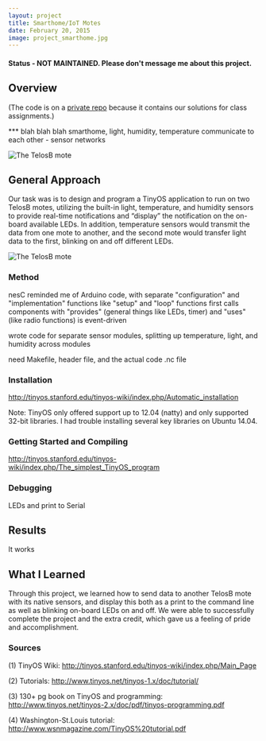 ```yaml
---
layout: project
title: Smarthome/IoT Motes
date: February 20, 2015
image: project_smarthome.jpg
---
```

#### Status - NOT MAINTAINED. Please don't message me about this project.

## Overview
(The code is on a [private repo](https://github.com/robotjackie/tinyos_smarthome) because it contains our solutions for class assignments.)

*** blah blah blah smarthome, light, humidity, temperature
communicate to each other - sensor networks

![The TelosB mote](https://github.com/robotjackie/portfolio/tree/gh-pages/public/images/tiny_mote.jpg)

## General Approach
Our task was is to design and program a TinyOS application to run on two TelosB motes, utilizing the built-in light, temperature, and humidity sensors to provide real-time notifications and “display” the notification on the on-board available LEDs. In addition, temperature sensors would transmit the data from one mote to another, and the second mote would transfer light data to the first, blinking on and off different LEDs.

![The TelosB mote](https://github.com/robotjackie/portfolio/tree/gh-pages/public/images/tiny_mote_description.jpg)

### Method
nesC
reminded me of Arduino code, with separate "configuration" and "implementation" functions
like "setup" and "loop" functions
first calls components with "provides" (general things like LEDs, timer) and "uses" (like radio functions)
is event-driven 

wrote code for separate sensor modules, splitting up temperature, light, and humidity across modules

need Makefile, header file, and the actual code .nc file

### Installation
http://tinyos.stanford.edu/tinyos-wiki/index.php/Automatic_installation

Note: TinyOS only offered support up to 12.04 (natty) and only supported 32-bit libraries. I had trouble installing several key libraries on Ubuntu 14.04.

### Getting Started and Compiling
http://tinyos.stanford.edu/tinyos-wiki/index.php/The_simplest_TinyOS_program

### Debugging
LEDs and print to Serial

## Results
It works

## What I Learned
 Through this project, we learned how to send data to another TelosB mote with its native sensors, and display this both as a print to the command line as well as blinking on-board LEDs on and off. We were able to successfully complete the project and the extra credit, which gave us a feeling of pride and accomplishment.

### Sources
(1) TinyOS Wiki: http://tinyos.stanford.edu/tinyos-wiki/index.php/Main_Page

(2) Tutorials: http://www.tinyos.net/tinyos-1.x/doc/tutorial/

(3) 130+ pg book on TinyOS and programming: http://www.tinyos.net/tinyos-2.x/doc/pdf/tinyos-programming.pdf

(4) Washington-St.Louis tutorial: http://www.wsnmagazine.com/TinyOS%20tutorial.pdf

